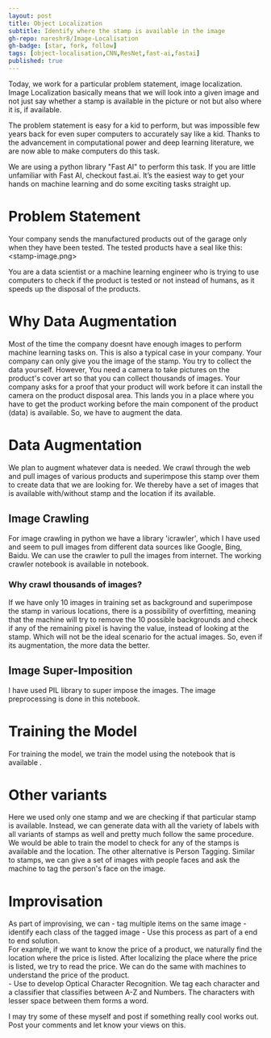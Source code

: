 ```yaml
---
layout: post
title: Object Localization
subtitle: Identify where the stamp is available in the image
gh-repo: nareshr8/Image-Localisation
gh-badge: [star, fork, follow]
tags: [object-localisation,CNN,ResNet,fast-ai,fastai]
published: true
---
```


Today, we work for a particular problem statement, image localization. Image Localization basically means that we will look into a given image and not just say whether a stamp is available in the picture or not but also where it is, if available.

The problem statement is easy for a kid to perform, but was impossible few years back for even super computers to accurately say like a kid. Thanks to the advancement in computational power and deep learning literature, we are now able to make computers do this task.

We are using a python library "Fast AI" to perform this task. If you are little unfamiliar with Fast AI, checkout fast.ai. It’s the easiest way to get your hands on machine learning and do some exciting tasks straight up.

# Problem Statement
Your company sends the manufactured products out of the garage only when they have been tested. The tested products have a seal like this:<stamp-image.png> 

You are a data scientist or a machine learning engineer who is trying to use computers to check if the product is tested or not instead of humans, as it speeds up the disposal of the products.
# Why Data Augmentation
Most of the time the company doesnt have enough images to perform machine learning tasks on. This is also a typical case in your company. Your company can only give you the image of the stamp. You try to collect the data yourself. However, You need a camera to take pictures on the product's cover art so that you can collect thousands of images. Your company asks for a proof that your product will work before it can install the camera on the product disposal area. This lands you in a place where you have to get the product working before the main component of the product (data) is available. So, we have to augment the data.
# Data Augmentation
We plan to augment whatever data is needed. We crawl through the web and pull images of various products and superimpose this stamp over them to create data that we are looking for. We thereby have a set of images that is available with/without stamp and the location if its available.
## Image Crawling
For image crawling in python we have a library 'icrawler', which I have used and seem to pull images from different data sources like Google, Bing, Baidu. We can use the crawler to pull the images from internet. The working crawler notebook is available in <this> notebook.

### Why crawl thousands of images?
If we have only 10 images in training set as background and superimpose the stamp in various locations, there is a possibility of overfitting, meaning that the machine will try to remove the 10 possible backgrounds and check if any of the remaining pixel is having the value, instead of looking at the stamp. Which will not be the ideal scenario for the actual images. So, even if its augmentation, the more data the better.
## Image Super-Imposition
I have used PIL library to super impose the images. The image preprocessing is done in this notebook.
# Training the Model
For training the model, we train the model using the notebook that is available <here>.
# Other variants
Here we used only one stamp and we are checking if that particular stamp is available. Instead, we can generate data with all the variety of labels with all variants of stamps as well and pretty much follow the same procedure. We would be able to train the model to check for any of the stamps is available and the location.
	The other alternative is Person Tagging. Similar to stamps, we can give a set of images with people faces and ask the machine to tag the person's face on the image.
# Improvisation
As part of improvising, we can 
	- tag multiple items on the same image
	- identify each class of the tagged image
	- Use this process as part of a end to end solution. 
		<br>For example, if we want to know the price of a product, we naturally find the location where the price is listed. After localizing the place where the price is listed, we try to read the price. We can do the same with machines to understand the price of the product. </br>
	- Use to develop Optical Character Recognition. We tag each character and a classifier that classifies between A-Z and Numbers. The characters with lesser space between them forms a word.


I may try some of these myself and post if something really cool works out.
Post your comments and let know your views on this.

